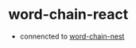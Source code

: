 # word-chain-react

- connencted to [word-chain-nest](https://github.com/Hwan-seok/word-chain-nest)
